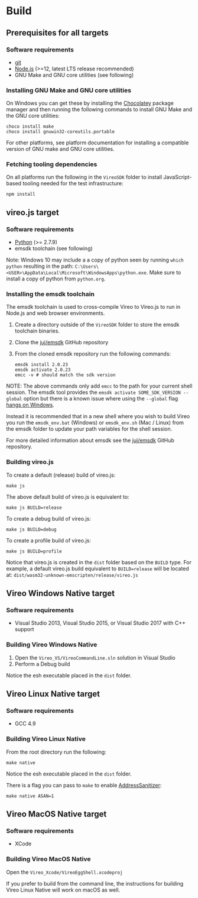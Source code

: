 # Build

## Prerequisites for all targets

### Software requirements

- [git](https://git-scm.com/downloads)
- [Node.js](https://nodejs.org/en/) (>=12, latest LTS release recommended)
- GNU Make and GNU core utilities (see following)

### Installing GNU Make and GNU core utilities

On Windows you can get these by installing the [Chocolatey](https://chocolatey.org/) package manager and then running the following commands to install GNU Make and the GNU core utilities:

   ```console
   choco install make
   choco install gnuwin32-coreutils.portable
   ```

For other platforms, see platform documentation for installing a compatible version of GNU make and GNU core utilities.

### Fetching tooling dependencies

On all platforms run the following in the `VireoSDK` folder to install JavaScript-based tooling needed for the test infrastructure:

   ```console
   npm install
   ```

## vireo.js target

### Software requirements

- [Python](https://www.python.org/) (>= 2.7.9)
- emsdk toolchain (see following)

Note: Windows 10 may include a a copy of python seen by running `which python` resulting in the path: `C:\Users\<USER>\AppData\Local\Microsoft\WindowsApps\python.exe`. Make sure to install a copy of python from `python.org`.

### Installing the emsdk toolchain

The emsdk toolchain is used to cross-compile Vireo to Vireo.js to run in Node.js and web browser environments.

1. Create a directory outside of the `VireoSDK` folder to store the emsdk toolchain binaries.

2. Clone the [juj/emsdk](https://github.com/juj/emsdk) GitHub repository

3. From the cloned emsdk repository run the following commands:

   ```console
   emsdk install 2.0.23
   emsdk activate 2.0.23
   emcc -v # should match the sdk version
   ```

NOTE: The above commands only add `emcc` to the path for your current shell session. The emsdk tool provides the `emsdk activate SOME_SDK_VERSION --global` option but there is a known issue where using the `--global` flag [hangs on Windows](https://github.com/juj/emsdk/issues/138).

Instead it is recommended that in a new shell where you wish to build Vireo you run the `emsdk_env.bat` (Windows) or `emsdk_env.sh` (Mac / Linux) from the emsdk folder to update your path variables for the shell session.

For more detailed information about emsdk see the [juj/emsdk](https://github.com/juj/emsdk) GitHub repository.

### Building vireo.js

To create a default (release) build of vireo.js:

```console
make js
```

The above default build of vireo.js is equivalent to:

```console
make js BUILD=release
```

To create a debug build of vireo.js:

```console
make js BUILD=debug
```

To create a profile build of vireo.js:

```console
make js BUILD=profile
```

Notice that vireo.js is created in the `dist` folder based on the `BUILD` type. For example, a default vireo.js build equivalent to `BUILD=release` will be located at: `dist/wasm32-unknown-emscripten/release/vireo.js`

## Vireo Windows Native target

### Software requirements

- Visual Studio 2013, Visual Studio 2015, or Visual Studio 2017 with C++ support

### Building Vireo Windows Native

1. Open the `Vireo_VS/VireoCommandLine.sln` solution in Visual Studio
2. Perform a Debug build

Notice the esh executable placed in the `dist` folder.

## Vireo Linux Native target

### Software requirements

- GCC 4.9

### Building Vireo Linux Native

From the root directory run the following:

```console
make native
```

Notice the esh executable placed in the `dist` folder.

There is a flag you can pass to `make` to enable [AddressSanitizer](https://github.com/google/sanitizers/wiki/AddressSanitizer):

```console
make native ASAN=1
```

## Vireo MacOS Native target

### Software requirements

- XCode

### Building Vireo MacOS Native

Open the `Vireo_Xcode/VireoEggShell.xcodeproj`

If you prefer to build from the command line, the instructions for building Vireo Linux Native will work on macOS as well.
